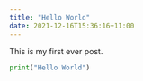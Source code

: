 ```yaml
---
title: "Hello World"
date: 2021-12-16T15:36:16+11:00
---
```


This is my first ever post.

```python
print("Hello World")
```